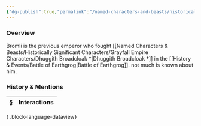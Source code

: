 ```yaml
---
{"dg-publish":true,"permalink":"/named-characters-and-beasts/historically-significant-characters/bromli-emberforge/","tags":["NPC"],"updated":"2025-08-11T11:53:32.097+01:00"}
---
```



### Overview
Bromli is the previous emperor who fought [[Named Characters & Beasts/Historically Significant  Characters/Grayfall Empire Characters/Dhuggith Broadcloak †\|Dhuggith Broadcloak †]] in the [[History & Events/Battle of Earthgrog\|Battle of Earthgrog]]. not much is known about him.

### History & Mentions
| § | Interactions |
| - | ------------ |

{ .block-language-dataview}
